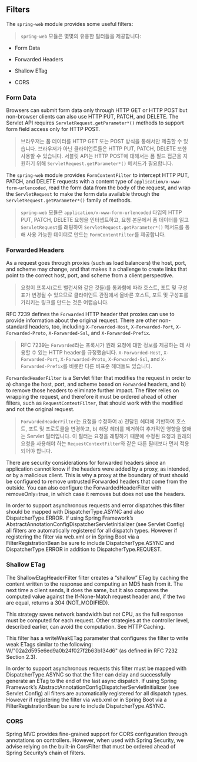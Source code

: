 ## Filters

The `spring-web` module provides some useful filters:

> `spring-web` 모듈은 몇몇의 유용한 필터들을 제공합니다:

- Form Data

- Forwarded Headers

- Shallow ETag

- CORS

### Form Data

Browsers can submit form data only through HTTP GET or HTTP POST but non-browser clients can also use HTTP PUT, PATCH, and DELETE. The Servlet API requires `ServletRequest.getParameter*()` methods to support form field access only for HTTP POST.

> 브라우저는 폼 데이터를 HTTP GET 또는 POST 방식을 통해서만 제출할 수 있습니다. 브라우저가 아닌 클라이언트들은 HTTP PUT, PATCH, DELETE 또한 사용할 수 있습니다. 서블릿 API는 HTTP POST에 대해서는 폼 필드 접근을 지원하기 위해 `ServletRequest.getParameter*()` 메서드가 필요합니다.

The `spring-web` module provides `FormContentFilter` to intercept HTTP PUT, PATCH, and DELETE requests with a content type of `application/x-www-form-urlencoded`, read the form data from the body of the request, and wrap the `ServletRequest` to make the form data available through the `ServletRequest.getParameter*()` family of methods.

> `spring-web` 모듈은 `application/x-www-form-urlencoded` 타입의 HTTP PUT, PATCH, DELETE 요청을 인터셉트하고, 요청 본문에서 폼 데이터를 읽고 `ServletRequest`를 래핑하여 `ServletRequest.getParameter*()` 메서드를 통해 사용 가능한 데이터로 만드는 `FormContentFilter`를 제공합니다.

### Forwarded Headers

As a request goes through proxies (such as load balancers) the host, port, and scheme may change, and that makes it a challenge to create links that point to the correct host, port, and scheme from a client perspective.

> 요청이 프록시(로드 밸런서와 같은 것들)를 통과함에 따라 호스트, 포트 및 구성표가 변경될 수 있으므로 클라이언트 관점에서 올바른 호스트, 포트 및 구성표를 가리키는 링크를 만드는 것은 어렵습니다.

RFC 7239 defines the `Forwarded` HTTP header that proxies can use to provide information about the original request. There are other non-standard headers, too, including `X-Forwarded-Host`, `X-Forwarded-Port`, `X-Forwarded-Proto`, `X-Forwarded-Ssl`, and `X-Forwarded-Prefix`.

> RFC 7239는 `Forwarded`라는 프록시가 원래 요청에 대한 정보를 제공하는 데 사용할 수 있는 HTTP header를 규정했습니다. `X-Forwarded-Host`, `X-Forwarded-Port`, `X-Forwarded-Proto`, `X-Forwarded-Ssl`, and `X-Forwarded-Prefix`를 비롯한 다른 비표준 헤더들도 있습니다.

`ForwardedHeaderFilter` is a Servlet filter that modifies the request in order to a) change the host, port, and scheme based on `Forwarded` headers, and b) to remove those headers to eliminate further impact. The filter relies on wrapping the request, and therefore it must be ordered ahead of other filters, such as `RequestContextFilter`, that should work with the modified and not the original request.

> `ForwardedHeaderFilter`는 요청을 수정하여 a) 전달된 헤더에 기반하여 호스트, 포트 및 프로토콜을 변경하고, b) 해당 헤더를 제거하여 추가적인 영향을 없애는 Servlet 필터입니다. 이 필터는 요청을 래핑하기 때문에 수정된 요청과 원래의 요청을 사용해야 하는 `RequestContextFilter`와 같은 다른 필터보다 먼저 적용되어야 합니다.

There are security considerations for forwarded headers since an application cannot know if the headers were added by a proxy, as intended, or by a malicious client. This is why a proxy at the boundary of trust should be configured to remove untrusted Forwarded headers that come from the outside. You can also configure the ForwardedHeaderFilter with removeOnly=true, in which case it removes but does not use the headers.

In order to support asynchronous requests and error dispatches this filter should be mapped with DispatcherType.ASYNC and also DispatcherType.ERROR. If using Spring Framework’s AbstractAnnotationConfigDispatcherServletInitializer (see Servlet Config) all filters are automatically registered for all dispatch types. However if registering the filter via web.xml or in Spring Boot via a FilterRegistrationBean be sure to include DispatcherType.ASYNC and DispatcherType.ERROR in addition to DispatcherType.REQUEST.

### Shallow ETag

The ShallowEtagHeaderFilter filter creates a “shallow” ETag by caching the content written to the response and computing an MD5 hash from it. The next time a client sends, it does the same, but it also compares the computed value against the If-None-Match request header and, if the two are equal, returns a 304 (NOT_MODIFIED).

This strategy saves network bandwidth but not CPU, as the full response must be computed for each request. Other strategies at the controller level, described earlier, can avoid the computation. See HTTP Caching.

This filter has a writeWeakETag parameter that configures the filter to write weak ETags similar to the following: W/"02a2d595e6ed9a0b24f027f2b63b134d6" (as defined in RFC 7232 Section 2.3).

In order to support asynchronous requests this filter must be mapped with DispatcherType.ASYNC so that the filter can delay and successfully generate an ETag to the end of the last async dispatch. If using Spring Framework’s AbstractAnnotationConfigDispatcherServletInitializer (see Servlet Config) all filters are automatically registered for all dispatch types. However if registering the filter via web.xml or in Spring Boot via a FilterRegistrationBean be sure to include DispatcherType.ASYNC.

### CORS

Spring MVC provides fine-grained support for CORS configuration through annotations on controllers. However, when used with Spring Security, we advise relying on the built-in CorsFilter that must be ordered ahead of Spring Security’s chain of filters.

